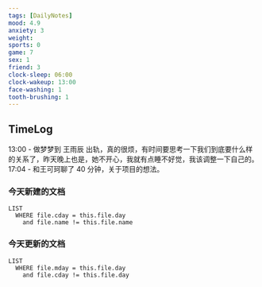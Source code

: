 ```yaml
---
tags: [DailyNotes]
mood: 4.9
anxiety: 3
weight:
sports: 0
game: 7
sex: 1
friend: 3
clock-sleep: 06:00
clock-wakeup: 13:00
face-washing: 1
tooth-brushing: 1
---
```


## TimeLog

13:00 - 做梦梦到 王雨辰 出轨，真的很烦，有时间要思考一下我们到底要什么样的关系了，昨天晚上也是，她不开心，我就有点睡不好觉，我该调整一下自己的。
17:04 - 和王可珂聊了 40 分钟，关于项目的想法。

### 今天新建的文档
```dataview
LIST 
  WHERE file.cday = this.file.day
    and file.name != this.file.name
```

### 今天更新的文档
```dataview
LIST
  WHERE file.mday = this.file.day
    and file.cday != this.file.day
```
